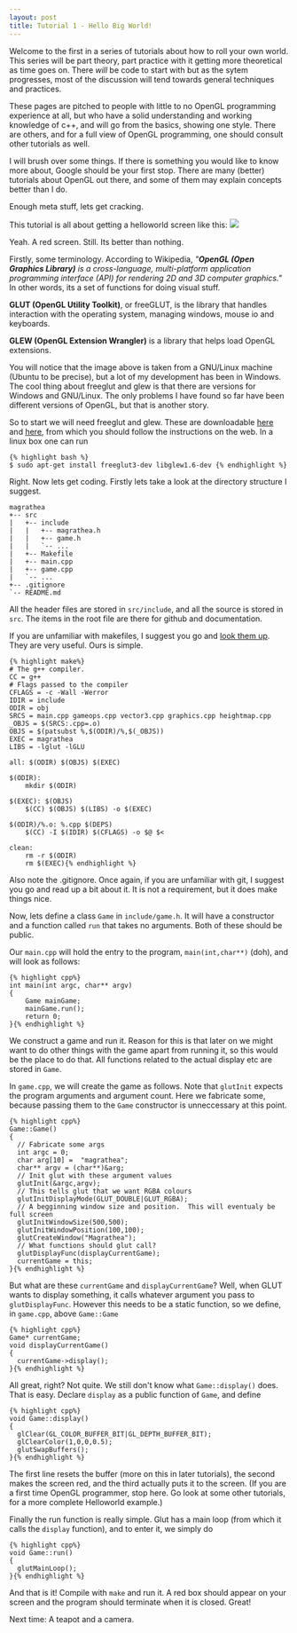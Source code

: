 ```yaml
---
layout: post
title: Tutorial 1 - Hello Big World!
---
```


Welcome to the first in a series of tutorials about how to roll your own world.  This series will be part theory, part practice with it getting more theoretical as time goes on.  There _will_ be code to start with but as the sytem progresses, most of the discussion will tend towards general techniques and practices.

These pages are pitched to people with little to no OpenGL programming experience at all, but who have a solid understanding and working knowledge of c++, and will go from the basics, showing one style.  There are others, and for a full view of OpenGL programming, one should consult other tutorials as well.

I will brush over some things.  If there is something you would like to know more about, Google should be your first stop.  There are many (better) tutorials about OpenGL out there, and some of them may explain concepts better than I do.

Enough meta stuff, lets get cracking.

This tutorial is all about getting a helloworld screen like this:
![](http://rspencer01.github.io/Project-Magrathea-V2/assets/Screenshot1.png)

Yeah.  A red screen.  Still.  Its better than nothing.

Firstly, some terminology.  According to Wikipedia, _"**OpenGL (Open Graphics Library)** is a cross-language, multi-platform application programming interface (API) for rendering 2D and 3D computer graphics."_  In other words, its a set of functions for doing visual stuff.

**GLUT (OpenGL Utility Toolkit)**, or freeGLUT, is the library that handles interaction with the operating system, managing windows, mouse io and keyboards.

**GLEW (OpenGL Extension Wrangler)** is a library that helps load OpenGL extensions.

You will notice that the image above is taken from a GNU/Linux machine (Ubuntu to be precise), but a lot of my development has been in Windows.  The cool thing about freeglut and glew is that there are versions for Windows and GNU/Linux.  The only problems I have found so far have been different versions of OpenGL, but that is another story.

So to start we will need freeglut and glew.  These are downloadable [here][1] and [here][2], from which you should follow the instructions on the web.  In a linux box one can run

    {% highlight bash %}
    $ sudo apt-get install freeglut3-dev libglew1.6-dev {% endhighlight %}

Right.  Now lets get coding.  Firstly lets take a look at the directory structure I suggest.

    magrathea
    +-- src
    |   +-- include
    |   |   +-- magrathea.h
    |   |   +-- game.h
    |   |   `-- ...
    |   +-- Makefile
    |   +-- main.cpp
    |   +-- game.cpp
    |   `-- ...
    +-- .gitignore 
    `-- README.md
        
All the header files are stored in `src/include`, and all the source is stored in `src`.  The items in the root file are there for github and documentation.

If you are unfamiliar with makefiles, I suggest you go and [look them up][3].  They are very useful.  Ours is simple.

    {% highlight make%}
    # The g++ compiler.
    CC = g++
    # Flags passed to the compiler
    CFLAGS = -c -Wall -Werror
    IDIR = include
    ODIR = obj
    SRCS = main.cpp gameops.cpp vector3.cpp graphics.cpp heightmap.cpp
    _OBJS = $(SRCS:.cpp=.o)
    OBJS = $(patsubst %,$(ODIR)/%,$(_OBJS))
    EXEC = magrathea
    LIBS = -lglut -lGLU 

    all: $(ODIR) $(OBJS) $(EXEC)

    $(ODIR):
        mkdir $(ODIR)

    $(EXEC): $(OBJS)
        $(CC) $(OBJS) $(LIBS) -o $(EXEC)

    $(ODIR)/%.o: %.cpp $(DEPS)
        $(CC) -I $(IDIR) $(CFLAGS) -o $@ $<

    clean:
        rm -r $(ODIR)
        rm $(EXEC){% endhighlight %}

Also note the .gitignore.  Once again, if you are unfamiliar with git, I suggest you go and read up a bit about it.  It is not a requirement, but it does make things nice.  

Now, lets define a class `Game` in `include/game.h`.  It will have a constructor and a function called `run` that takes no arguments.  Both of these should be public.

Our `main.cpp` will hold the entry to the program, `main(int,char**)` (doh), and will look as follows:

    {% highlight cpp%}
    int main(int argc, char** argv)
    {
        Game mainGame;
        mainGame.run();
        return 0;
    }{% endhighlight %}

We construct a game and run it. Reason for this is that later on we might want to do other things with the game apart from running it, so this would be the place to do that.  All functions related to the actual display etc are stored in `Game`.

In `game.cpp`, we will create the game as follows.  Note that `glutInit` expects the program arguments and argument count.  Here we fabricate some, because passing them to the `Game` constructor is unneccessary at this point.

    {% highlight cpp%}
    Game::Game()
    {
      // Fabricate some args
      int argc = 0;
      char arg[10] =  "magrathea";
      char** argv = (char**)&arg;
      // Init glut with these argument values
      glutInit(&argc,argv);
      // This tells glut that we want RGBA colours
      glutInitDisplayMode(GLUT_DOUBLE|GLUT_RGBA);
      // A begginning window size and position.  This will eventualy be full screen
      glutInitWindowSize(500,500);
      glutInitWindowPosition(100,100);
      glutCreateWindow("Magrathea");
      // What functions should glut call?
      glutDisplayFunc(displayCurrentGame);
      currentGame = this;
    }{% endhighlight %}

But what are these `currentGame` and `displayCurrentGame`?  Well, when GLUT wants to display something, it calls whatever argument you pass to `glutDisplayFunc`.  However this needs to be a static function, so we define, in `game.cpp`, above `Game::Game`

    {% highlight cpp%}
    Game* currentGame;
    void displayCurrentGame()
    {
      currentGame->display();
    }{% endhighlight %}

All great, right?  Not quite.  We still don't know what `Game::display()` does.  That is easy.  Declare `display` as a public function of `Game`, and define

    {% highlight cpp%}
    void Game::display()
    {
      glClear(GL_COLOR_BUFFER_BIT|GL_DEPTH_BUFFER_BIT);
      glClearColor(1,0,0,0.5);
      glutSwapBuffers();
    }{% endhighlight %}

The first line resets the buffer (more on this in later tutorials), the second makes the screen red, and the third actually puts it to the screen.  (If you are a first time OpenGL programmer, stop here.  Go look at some other tutorials, for a more complete Helloworld example.)

Finally the run function is really simple.  Glut has a main loop (from which it calls the `display` function), and to enter it, we simply do

    {% highlight cpp%}
    void Game::run()
    {
      glutMainLoop();
    }{% endhighlight %}

And that is it!  Compile with `make` and run it.  A red box should appear on your screen and the program should terminate when it is closed.  Great!

Next time: A teapot and a camera.

[1]: http://freeglut.sourceforge.net/
[2]: http://glew.sourceforge.net/install.html
[3]: http://mrbook.org/tutorials/make/
